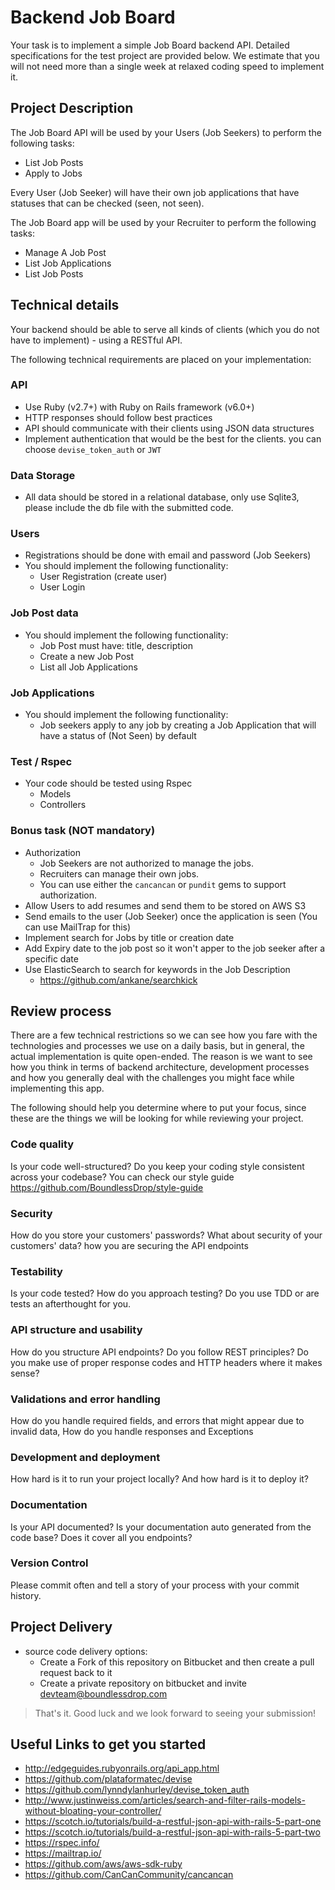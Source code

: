 # Backend Job Board

Your task is to implement a simple Job Board backend API. Detailed specifications for the test project are provided below. 
We estimate that you will not need more than a single week at relaxed coding speed to implement it.

## Project Description

The Job Board API will be used by your Users (Job Seekers) to perform the following tasks:

- List Job Posts
- Apply to Jobs

Every User (Job Seeker) will have their own job applications that have statuses that can be checked (seen, not seen).

The Job Board app will be used by your Recruiter to perform the following tasks:

- Manage A Job Post
- List Job Applications
- List Job Posts

## Technical details

Your backend should be able to serve all kinds of clients (which you do not have to implement) - using a RESTful API.

The following technical requirements are placed on your implementation:

### API

- Use Ruby (v2.7+) with Ruby on Rails framework (v6.0+)
- HTTP responses should follow best practices
- API should communicate with their clients using JSON data structures
- Implement authentication that would be the best for the clients. you can choose `devise_token_auth` or `JWT`


### Data Storage

- All data should be stored in a relational database, only use Sqlite3, please include the db file with the submitted code.

### Users

- Registrations should be done with email and password (Job Seekers)
- You should implement the following functionality:
  - User Registration (create user)
  - User Login

### Job Post data

- You should implement the following functionality:
  - Job Post must have: title, description
  - Create a new Job Post
  - List all Job Applications

### Job Applications

- You should implement the following functionality:
  - Job seekers apply to any job by creating a Job Application that will have a status of (Not Seen) by default

### Test / Rspec

- Your code should be tested using Rspec
  - Models
  - Controllers 

### Bonus task (NOT mandatory)

- Authorization 
  - Job Seekers are not authorized to manage the jobs.
  - Recruiters can manage their own jobs.
  - You can use either the `cancancan` or `pundit` gems to support authorization.
- Allow Users to add resumes and send them to be stored on AWS S3
- Send emails to the user (Job Seeker) once the application is seen (You can use MailTrap for this)
- Implement search for Jobs by title or creation date
- Add Expiry date to the job post so it won't apper to the job seeker after a specific date
- Use ElasticSearch to search for keywords in the Job Description
  - https://github.com/ankane/searchkick

## Review process

There are a few technical restrictions so we can see how you fare with the technologies and processes we use on a daily basis, but in general, the actual implementation is quite open-ended. The reason is we want to see how you think in terms of backend architecture, development processes and how you generally deal with the challenges you might face while implementing this app.

The following should help you determine where to put your focus, since these are the things we will be looking for while reviewing your project.

### Code quality

Is your code well-structured? Do you keep your coding style consistent across your codebase?
You can check our style guide https://github.com/BoundlessDrop/style-guide

### Security

How do you store your customers' passwords? What about security of your customers' data? how you are securing the API endpoints

### Testability

Is your code tested? How do you approach testing? Do you use TDD or are tests an afterthought for you.

### API structure and usability

How do you structure API endpoints? Do you follow REST principles? Do you make use of proper response codes and HTTP headers where it makes sense?

### Validations and error handling

How do you handle required fields, and errors that might appear due to invalid data,
How do you handle responses and Exceptions

### Development and deployment

How hard is it to run your project locally? And how hard is it to deploy it?

### Documentation

Is your API documented? Is your documentation auto generated from the code base? Does it cover all you endpoints?

### Version Control

Please commit often and tell a story of your process with your commit history.

## Project Delivery

- source code delivery options:
    * Create a Fork of this repository on Bitbucket and then create a pull request back to it
    * Create a private repository on bitbucket and invite devteam@boundlessdrop.com


> That's it. Good luck and we look forward to seeing your submission!

## Useful Links to get you started

- http://edgeguides.rubyonrails.org/api_app.html
- https://github.com/plataformatec/devise
- https://github.com/lynndylanhurley/devise_token_auth
- http://www.justinweiss.com/articles/search-and-filter-rails-models-without-bloating-your-controller/
- https://scotch.io/tutorials/build-a-restful-json-api-with-rails-5-part-one
- https://scotch.io/tutorials/build-a-restful-json-api-with-rails-5-part-two
- https://rspec.info/
- https://mailtrap.io/
- https://github.com/aws/aws-sdk-ruby
- https://github.com/CanCanCommunity/cancancan

